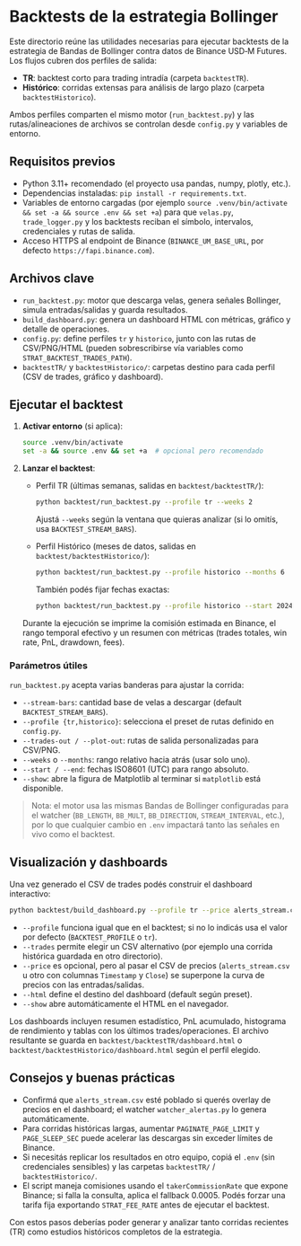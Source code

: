 # Backtests de la estrategia Bollinger

Este directorio reúne las utilidades necesarias para ejecutar backtests de la estrategia de Bandas de Bollinger contra datos de Binance USD‑M Futures. Los flujos cubren dos perfiles de salida:

- **TR**: backtest corto para trading intradía (carpeta `backtestTR`).
- **Histórico**: corridas extensas para análisis de largo plazo (carpeta `backtestHistorico`).

Ambos perfiles comparten el mismo motor (`run_backtest.py`) y las rutas/alineaciones de archivos se controlan desde `config.py` y variables de entorno.

## Requisitos previos

- Python 3.11+ recomendado (el proyecto usa pandas, numpy, plotly, etc.).
- Dependencias instaladas: `pip install -r requirements.txt`.
- Variables de entorno cargadas (por ejemplo `source .venv/bin/activate && set -a && source .env && set +a`) para que `velas.py`, `trade_logger.py` y los backtests reciban el símbolo, intervalos, credenciales y rutas de salida.
- Acceso HTTPS al endpoint de Binance (`BINANCE_UM_BASE_URL`, por defecto `https://fapi.binance.com`).

## Archivos clave

- `run_backtest.py`: motor que descarga velas, genera señales Bollinger, simula entradas/salidas y guarda resultados.
- `build_dashboard.py`: genera un dashboard HTML con métricas, gráfico y detalle de operaciones.
- `config.py`: define perfiles `tr` y `historico`, junto con las rutas de CSV/PNG/HTML (pueden sobrescribirse vía variables como `STRAT_BACKTEST_TRADES_PATH`).
- `backtestTR/` y `backtestHistorico/`: carpetas destino para cada perfil (CSV de trades, gráfico y dashboard).

## Ejecutar el backtest

1. **Activar entorno** (si aplica):
   ```bash
   source .venv/bin/activate
   set -a && source .env && set +a  # opcional pero recomendado
   ```

2. **Lanzar el backtest**:

   - Perfil TR (últimas semanas, salidas en `backtest/backtestTR/`):
     ```bash
     python backtest/run_backtest.py --profile tr --weeks 2
     ```
     Ajustá `--weeks` según la ventana que quieras analizar (si lo omitís, usa `BACKTEST_STREAM_BARS`).

   - Perfil Histórico (meses de datos, salidas en `backtest/backtestHistorico/`):
     ```bash
     python backtest/run_backtest.py --profile historico --months 6
     ```
     También podés fijar fechas exactas:
     ```bash
     python backtest/run_backtest.py --profile historico --start 2024-01-01T00:00:00Z --end 2024-06-30T23:59:59Z
     ```

   Durante la ejecución se imprime la comisión estimada en Binance, el rango temporal efectivo y un resumen con métricas (trades totales, win rate, PnL, drawdown, fees).

### Parámetros útiles

`run_backtest.py` acepta varias banderas para ajustar la corrida:

- `--stream-bars`: cantidad base de velas a descargar (default `BACKTEST_STREAM_BARS`).
- `--profile {tr,historico}`: selecciona el preset de rutas definido en `config.py`.
- `--trades-out / --plot-out`: rutas de salida personalizadas para CSV/PNG.
- `--weeks` o `--months`: rango relativo hacia atrás (usar solo uno).
- `--start / --end`: fechas ISO8601 (UTC) para rango absoluto.
- `--show`: abre la figura de Matplotlib al terminar si `matplotlib` está disponible.

> Nota: el motor usa las mismas Bandas de Bollinger configuradas para el watcher (`BB_LENGTH`, `BB_MULT`, `BB_DIRECTION`, `STREAM_INTERVAL`, etc.), por lo que cualquier cambio en `.env` impactará tanto las señales en vivo como el backtest.

## Visualización y dashboards

Una vez generado el CSV de trades podés construir el dashboard interactivo:

```bash
python backtest/build_dashboard.py --profile tr --price alerts_stream.csv
```

- `--profile` funciona igual que en el backtest; si no lo indicás usa el valor por defecto (`BACKTEST_PROFILE` o `tr`).
- `--trades` permite elegir un CSV alternativo (por ejemplo una corrida histórica guardada en otro directorio).
- `--price` es opcional, pero al pasar el CSV de precios (`alerts_stream.csv` u otro con columnas `Timestamp` y `Close`) se superpone la curva de precios con las entradas/salidas.
- `--html` define el destino del dashboard (default según preset).
- `--show` abre automáticamente el HTML en el navegador.

Los dashboards incluyen resumen estadístico, PnL acumulado, histograma de rendimiento y tablas con los últimos trades/operaciones. El archivo resultante se guarda en `backtest/backtestTR/dashboard.html` o `backtest/backtestHistorico/dashboard.html` según el perfil elegido.

## Consejos y buenas prácticas

- Confirmá que `alerts_stream.csv` esté poblado si querés overlay de precios en el dashboard; el watcher `watcher_alertas.py` lo genera automáticamente.
- Para corridas históricas largas, aumentar `PAGINATE_PAGE_LIMIT` y `PAGE_SLEEP_SEC` puede acelerar las descargas sin exceder límites de Binance.
- Si necesitás replicar los resultados en otro equipo, copiá el `.env` (sin credenciales sensibles) y las carpetas `backtestTR/` / `backtestHistorico/`.
- El script maneja comisiones usando el `takerCommissionRate` que expone Binance; si falla la consulta, aplica el fallback 0.0005. Podés forzar una tarifa fija exportando `STRAT_FEE_RATE` antes de ejecutar el backtest.

Con estos pasos deberías poder generar y analizar tanto corridas recientes (TR) como estudios históricos completos de la estrategia.

